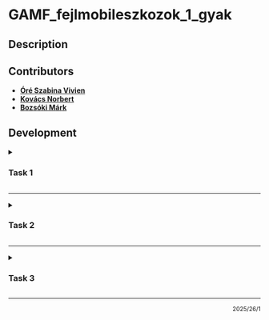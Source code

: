 # GAMF_fejlmobileszkozok_1_gyak

## Description



## Contributors
  
 - [**Óré Szabina Vivien**](https://github.com/MoSzabina)
 - [**Kovács Norbert**](https://github.com/norbertkovacsgit)
 - [**Bozsóki Márk**](https://github.com/markbozsoki)

## Development

<details><summary><h3> Task 1 </h3></summary>
desc
</details>

---

<details><summary><h3> Task 2 </h3></summary>
desc
</details>

---

<details><summary><h3> Task 3 </h3></summary>
desc
</details>

---

<p align="right"><sub>2025/26/1</sub></p>
